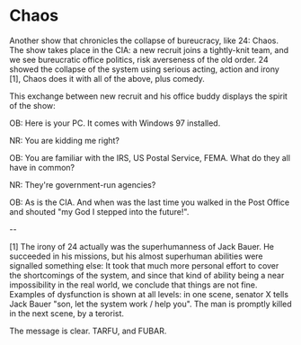 # Chaos

Another show that chronicles the collapse of bureucracy, like 24:
Chaos. The show takes place in the CIA: a new recruit joins a
tightly-knit team, and we see bureucratic office politics, risk
averseness of the old order. 24 showed the collapse of the system
using serious acting, action and irony [1], Chaos does it with all of
the above, plus comedy.

This exchange between new recruit and his office buddy displays the
spirit of the show:

OB: Here is your PC. It comes with Windows 97 installed.

NR: You are kidding me right?

OB: You are familiar with the IRS, US Postal Service, FEMA. What do they all have in common?

NR: They're government-run agencies?

OB: As is the CIA. And when was the last time you walked in the Post Office and shouted "my God I stepped into the future!".

--

[1] The irony of 24 actually was the superhumanness of Jack Bauer. He
succeeded in his missions, but his almost superhuman abilities were
signalled something else: It took that much more personal effort to
cover the shortcomings of the system, and since that kind of ability
being a near impossibility in the real world, we conclude that things
are not fine. Examples of dysfunction is shown at all levels: in one
scene, senator X tells Jack Bauer "son, let the system work / help
you". The man is promptly killed in the next scene, by a terorist.

The message is clear. TARFU, and FUBAR.
